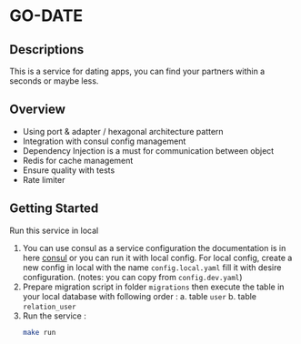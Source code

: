 # GO-DATE

## Descriptions

This is a service for dating apps, you can find your partners within a seconds or maybe less. 

## Overview
- Using port & adapter / hexagonal architecture pattern
- Integration with consul config management
- Dependency Injection is a must for communication between object
- Redis for cache management
- Ensure quality with tests
- Rate limiter

## Getting Started

Run this service in local
1. You can use consul as a service configuration the documentation is in here [consul](https://www.consul.io/) or you can run it with local config. For local config, create a new config in local with the name `config.local.yaml` fill it with desire configuration. (notes: you can copy from `config.dev.yaml`)
2. Prepare migration script in folder `migrations` then execute the table in your local database with following order : 
a. table `user`
b. table `relation_user`
3. Run the service :
    ```sh
    make run
    ```